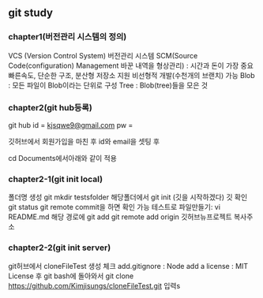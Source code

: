 ## git study

### chapter1(버전관리 시스템의 정의)
VCS (Version Control System)
버전관리 시스템
SCM(Source Code(configuration) Management 바꾼 내역을 형상관리) : 시간과 돈이 가장 중요
빠른속도, 단순한 구조,
분산형 저장소 지원
비선형적 개발(수천개의 브랜치) 가능
Blob : 모든 파일이 Blob이라는 단위로 구성
Tree : Blob(tree)들을 모은 것

### chapter2(git hub등록)
git hub id = kjsqwe9@gmail.com
pw =

깃허브에서 회원가입을 마친 후 id와 email을 셋팅 후 

cd Documents에서아래와 같이 적용

### chapter2-1(git init local)
폴더명 생성 git mkdir testsfolder
해당폴더에서 git init (깃을 시작하겠다)
깃 확인 git status
git remote commit을 하면 확인 가능
테스트로 파일만들기: vi README.md
해당 경로에 git add git remote add origin 깃허브뉴프로젝트 복사주소

### chapter2-2(git init server)
git허브에서 cloneFileTest 생성
체크
add.gitignore : Node
add a license : MIT License
후
git bash에 돌아와서
git clone https://github.com/Kimjisungs/cloneFileTest.git
입력s

